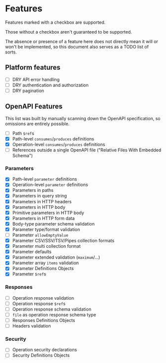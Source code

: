 Features
========

Features marked with a checkbox are supported.

Those without a checkbox aren't guaranteed to be supported.

The absence or presence of a feature here does not directly mean it will or won't be implemented,
so this document also serves as a TODO list of sorts.

Platform features
-----------------

* [ ] DRY API error handling
* [ ] DRY authentication and authorization
* [ ] DRY pagination

OpenAPI Features
----------------

This list was built by manually scanning down the OpenAPI specification, so omissions are entirely possible.

* [ ] Path `$ref`s
* [x] Path-level `consumes`/`produces` definitions
* [x] Operation-level `consumes`/`produces` definitions
* [ ] References outside a single OpenAPI file ("Relative Files With Embedded Schema")

### Parameters

* [x] Path-level `parameter` definitions
* [x] Operation-level `parameter` definitions
* [x] Parameters in paths
* [x] Parameters in query string
* [x] Parameters in HTTP headers
* [x] Parameters in HTTP body
* [x] Primitive parameters in HTTP body
* [x] Parameters in HTTP form data
* [x] Body-type parameter schema validation
* [x] Parameter type/format validation
* [ ] Parameter `allowEmptyValue`
* [x] Parameter CSV/SSV/TSV/Pipes collection formats
* [x] Parameter multi collection format
* [x] Parameter defaults
* [x] Parameter extended validation (`maximum`/...)
* [x] Parameter array `items` validation
* [x] Parameter Definitions Objects
* [x] Parameter `$ref`s

### Responses

* [ ] Operation response validation
* [ ] Operation response `$ref`s
* [ ] Operation response schema validation
* [ ] `file` as operation response schema type
* [ ] Responses Definitions Objects
* [ ] Headers validation

### Security

* [ ] Operation security declarations
* [ ] Security Definitions Objects

